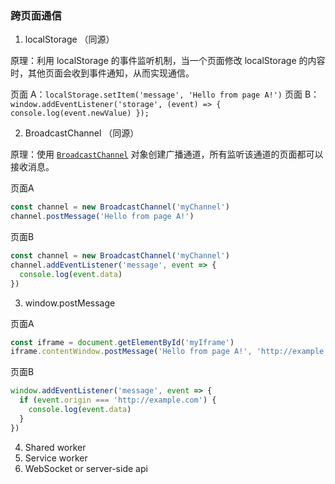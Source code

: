 ### 跨页面通信

1. localStorage （同源）

原理：利用 localStorage 的事件监听机制，当一个页面修改 localStorage 的内容时，其他页面会收到事件通知，从而实现通信。

页面 A：`localStorage.setItem('message', 'Hello from page A!')`
页面 B：`window.addEventListener('storage', (event) => { console.log(event.newValue) });`

2. BroadcastChannel （同源）

原理：使用 [`BroadcastChannel`](https://developer.mozilla.org/zh-CN/docs/Web/API/BroadcastChannel) 对象创建广播通道，所有监听该通道的页面都可以接收消息。

页面A

```js
const channel = new BroadcastChannel('myChannel')
channel.postMessage('Hello from page A!')
```

页面B

```js
const channel = new BroadcastChannel('myChannel')
channel.addEventListener('message', event => {
  console.log(event.data)
})
```

3. window.postMessage

页面A

```js
const iframe = document.getElementById('myIframe')
iframe.contentWindow.postMessage('Hello from page A!', 'http://example.com')
```

页面B

```js
window.addEventListener('message', event => {
  if (event.origin === 'http://example.com') {
    console.log(event.data)
  }
})
```

4. Shared worker
5. Service worker
6. WebSocket or server-side api
